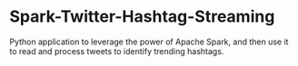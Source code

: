 # Spark-Twitter-Hashtag-Streaming
Python application to leverage the power of Apache Spark, and then use it to read and process tweets to identify trending hashtags.
